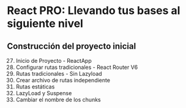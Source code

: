 # React PRO: Llevando tus bases al siguiente nivel

## Construcción del proyecto inicial

27. Inicio de Proyecto - ReactApp
28. Configurar rutas tradicionales - React Router V6
36. Rutas tradicionales - Sin Lazyload
37. Crear archivo de rutas independiente
38. Rutas estáticas
39. LazyLoad y Suspense
40. Cambiar el nombre de los chunks